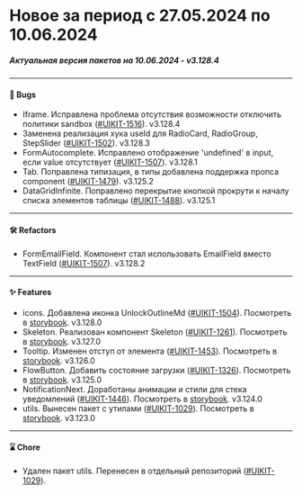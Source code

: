 # Новое за период с 27.05.2024 по 10.06.2024 

##### Актуальная версия пакетов на 10.06.2024 - v3.128.4

--- 

#### 🐞 Bugs
 - Iframe. Исправлена проблема отсутствия возможности отключить политики sandbox ([#UIKIT-1516](https://track.astral.ru/soft/browse/UIKIT-1516)). v3.128.4
 -  Заменена реализация хука useId для RadioCard, RadioGroup, StepSlider ([#UIKIT-1502](https://track.astral.ru/soft/browse/UIKIT-1502)). v3.128.3
 - FormAutocomplete. Исправлено отображение 'undefined' в input, если value отсутствует ([#UIKIT-1507](https://track.astral.ru/soft/browse/UIKIT-1507)). v3.128.1
 - Tab. Поправлена типизация, в типы добавлена поддержка пропса component ([#UIKIT-1479](https://track.astral.ru/soft/browse/UIKIT-1479)). v3.125.2
 - DataGridInfinite. Поправлено перекрытие кнопкой прокрути к началу списка элементов таблицы ([#UIKIT-1488](https://track.astral.ru/soft/browse/UIKIT-1488)). v3.125.1

--- 

#### 🛠 Refactors
 - FormEmailField. Компонент стал использовать EmailField вместо TextField ([#UIKIT-1507](https://track.astral.ru/soft/browse/UIKIT-1507)). v3.128.2

--- 

#### ✨ Features
 - icons. Добавлена иконка UnlockOutlineMd ([#UIKIT-1504](https://track.astral.ru/soft/browse/UIKIT-1504)). Посмотреть в [storybook](https://main--61baeff6f06230003a88ef8a.chromatic.com/?path=/docs/icons-icons--docs). v3.128.0
 - Skeleton. Реализован компонент Skeleton ([#UIKIT-1261](https://track.astral.ru/soft/browse/UIKIT-1261)). Посмотреть в [storybook](https://main--61baeff6f06230003a88ef8a.chromatic.com/?path=/docs/components-skeleton--docs). v3.127.0
 - Tooltip. Изменен отступ от элемента ([#UIKIT-1453](https://track.astral.ru/soft/browse/UIKIT-1453)). Посмотреть в [storybook](https://main--61baeff6f06230003a88ef8a.chromatic.com/?path=/docs/components-tooltip--docs). v3.126.0
 - FlowButton. Добавить состояние загрузки ([#UIKIT-1326](https://track.astral.ru/soft/browse/UIKIT-1326)). Посмотреть в [storybook](https://main--61baeff6f06230003a88ef8a.chromatic.com/?path=/docs/components-flowbutton--docs). v3.125.0
 - NotificationNext. Доработаны анимации и стили для стека уведомлений ([#UIKIT-1446](https://track.astral.ru/soft/browse/UIKIT-1446)). Посмотреть в [storybook](https://main--61baeff6f06230003a88ef8a.chromatic.com/?path=/docs/components-notificationnext--docs). v3.124.0
 - utils. Вынесен пакет с утилами ([#UIKIT-1029](https://track.astral.ru/soft/browse/UIKIT-1029)). Посмотреть в [storybook](https://main--61baeff6f06230003a88ef8a.chromatic.com/?path=/docs/components-utils--docs). v3.123.0

--- 

#### ⌛️ Chore
 -  Удален пакет utils. Перенесен в отдельный репозиторий ([#UIKIT-1029](https://track.astral.ru/soft/browse/UIKIT-1029)). 